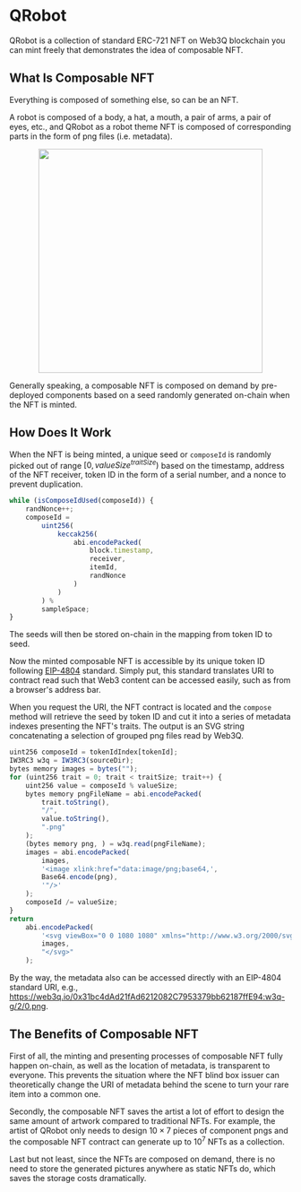 QRobot
====
QRobot is a collection of standard ERC-721 NFT on Web3Q blockchain you can mint freely that demonstrates the idea of composable NFT.  

## What Is Composable NFT

Everything is composed of something else, so can be an NFT. 

A robot is composed of a body, a hat, a mouth, a pair of arms, a pair of eyes, etc., and QRobot as a robot theme NFT is composed of corresponding parts in the form of png files (i.e. metadata).  

<p align="center">
<img src="https://web3q.io/0x804a6B66b071e7E6494AE0e03768a536ded64262:w3q-g/compose/string!8.svg" width="400" />
</p>

Generally speaking, a composable NFT is composed on demand by pre-deployed components based on a seed randomly generated on-chain when the NFT is minted. 

## How Does It Work
When the NFT is being minted, a unique seed or `composeId` is randomly picked out of range $[0, valueSize^{traitSize})$ based on the timestamp, address of the NFT receiver, token ID in the form of a serial number, and a nonce to prevent duplication. 
```javascript
while (isComposeIdUsed(composeId)) {
    randNonce++;
    composeId =
        uint256(
            keccak256(
                abi.encodePacked(
                    block.timestamp,
                    receiver,
                    itemId,
                    randNonce
                )
            )
        ) %
        sampleSpace;
}
```
The seeds will then be stored on-chain in the mapping from token ID to seed.

Now the minted composable NFT is accessible by its unique token ID following [EIP-4804](https://eips.ethereum.org/EIPS/eip-4804) standard.
Simply put, this standard translates URI to contract read such that Web3 content can be accessed easily, such as from a browser's address bar.  

When you request the URI, the NFT contract is located and the `compose` method will retrieve the seed by token ID and cut it into a series of metadata indexes presenting the NFT's traits. The output is an SVG string concatenating a selection of grouped png files read by Web3Q.

```javascript
uint256 composeId = tokenIdIndex[tokenId];
IW3RC3 w3q = IW3RC3(sourceDir);
bytes memory images = bytes("");
for (uint256 trait = 0; trait < traitSize; trait++) {
    uint256 value = composeId % valueSize;
    bytes memory pngFileName = abi.encodePacked(
        trait.toString(),
        "/",
        value.toString(),
        ".png"
    );
    (bytes memory png, ) = w3q.read(pngFileName);
    images = abi.encodePacked(
        images,
        '<image xlink:href="data:image/png;base64,',
        Base64.encode(png),
        '"/>'
    );
    composeId /= valueSize;
}
return
    abi.encodePacked(
        '<svg viewBox="0 0 1080 1080" xmlns="http://www.w3.org/2000/svg" xmlns:xlink="http://www.w3.org/1999/xlink">',
        images,
        "</svg>"
    );
```

By the way, the metadata also can be accessed directly with an EIP-4804 standard URI, e.g., https://web3q.io/0x31bc4dAd21fAd6212082C7953379bb62187ffE94:w3q-g/2/0.png.
## The Benefits of Composable NFT

First of all, the minting and presenting processes of composable NFT fully happen on-chain, as well as the location of metadata, is transparent to everyone. This prevents the situation where the NFT blind box issuer can theoretically change the URI of metadata behind the scene to turn your rare item into a common one.

Secondly, the composable NFT saves the artist a lot of effort to design the same amount of artwork compared to traditional NFTs. For example, the artist of QRobot only needs to design $10\times7$ pieces of component pngs and the composable NFT contract can generate up to $10^{7}$ NFTs as a collection. 

Last but not least, since the NFTs are composed on demand, there is no need to store the generated pictures anywhere as static NFTs do, which saves the storage costs dramatically. 

